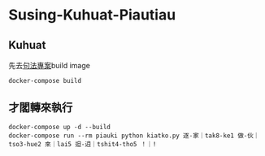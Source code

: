 # Susing-Kuhuat-Piautiau

## Kuhuat
先去[句法專案](https://github.com/i3thuan5/Stanford_Hua5gi2_NLP)build image
```
docker-compose build
```

## 才閣轉來執行
```
docker-compose up -d --build
docker-compose run --rm piauki python kiatko.py 逐-家｜tak8-ke1 做-伙｜tso3-hue2 來｜lai5 𨑨-迌｜tshit4-tho5 ！｜!
```

